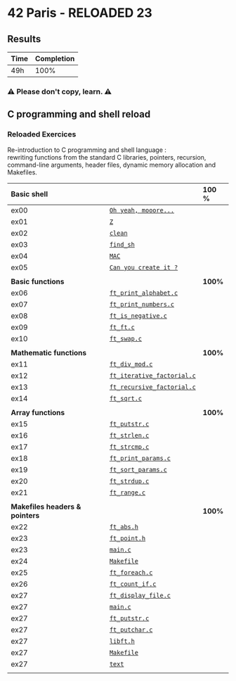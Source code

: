 # 42 Paris - RELOADED 23

## Results

 | Time | Completion |
 | --- | ----|
 | 49h | 100% |
 
### ⚠️  Please don't copy, learn. ⚠️

## C programming and shell reload
 ### Reloaded Exercices
Re-introduction to C programming and shell language : <br> rewriting functions from the standard C libraries, pointers, recursion, command-line arguments, header files, dynamic memory allocation and Makefiles.

| __Basic shell__ |           |  __100__ %   |
| :--------------- |:---------------| :-----|
| ex00  | [`Oh yeah, mooore...`](ex00/exo.tar)  |   |
| ex01  | [`Z`](ex01/z) |  |
| ex02  | [`clean`](/ex02/clean) | |
| ex03  | [`find_sh`](/ex03/find_sh.sh) | |
| ex04  | [`MAC`](/ex04/MAC.sh)  |  |
| ex05 | [`Can you create it ?`](/ex05/"\?$*'MaRViN'*$?\") | |
| | | |
| __Basic functions__ |           |   __100%__    |
| ex06  | [`ft_print_alphabet.c`](/ex06/ft_print_alphabet.c)  |  |
| ex07  | [`ft_print_numbers.c`](/ex07/ft_print_numbers.c) | |
| ex08  | [`ft_is_negative.c`](/ex08/ft_is_negative.c) | |
| ex09  | [`ft_ft.c`](/ex09/ft_ft.c) |  |
| ex10  | [`ft_swap.c`](/ex10/ft_swap.c)  |  |
| | | |
| __Mathematic functions__ |           |   __100%__    |
| ex11  | [`ft_div_mod.c`](/ex11/ft_div_mod.c)  |   |
| ex12  | [`ft_iterative_factorial.c`](/ex12/ft_iterative_factorial.c) |  |
| ex13  | [`ft_recursive_factorial.c`](/ex13/ft_recursive_factorial.c) | |
| ex14  | [`ft_sqrt.c`](/ex14/ft_sqrt.c) |  |
| | | |
| __Array functions__ |           |   __100%__    |
| ex15  | [`ft_putstr.c`](/ex15/ft_putstr.c)  |   |
| ex16  | [`ft_strlen.c`](/ex16/ft_strlen.c) |  |
| ex17  | [`ft_strcmp.c`](/ex17/ft_strcmp.c) | |
| ex18  | [`ft_print_params.c`](/ex18/ft_print_params.c) |  |
| ex19  | [`ft_sort_params.c`](/ex19/ft_sort_params.c)  |  |
| ex20  | [`ft_strdup.c`](/ex20/ft_strdup.c) |  |
| ex21  | [`ft_range.c`](/ex21/ft_range.c) |   |
| | | |
| __Makefiles headers & pointers__ |           | __100%__ |
| ex22  | [`ft_abs.h`](/ex22/ft_abs.h) |  |
| ex23  | [`ft_point.h`](/ex23/ft_point.h) | |
| ex23  | [`main.c`](/ex23/main.c) | |
| ex24  | [`Makefile`](/ex24/Makefile) |  |
| ex25  | [`ft_foreach.c`](/ex25/ft_foreach.c)  |   |
| ex26  | [`ft_count_if.c`](/ex26/ft_count_if.c)  |   |
| ex27  | [`ft_display_file.c`](/ex27/srcs/ft_display_file.c)  |   |
| ex27  | [`main.c`](/ex27/srcs/main.c)  |   |
| ex27  | [`ft_putstr.c`](/ex27/srcs/ft_putstr.c.c)  |   |
| ex27  | [`ft_putchar.c`](/ex27/srcs/ft_putchar.c)  |   |
| ex27  | [`libft.h`](/ex27/includes/libft.h)  |   |
| ex27  | [`Makefile`](/ex27/Makefile)  |   |
| ex27  | [`text`](/ex27/text)  |   |
| | | |
